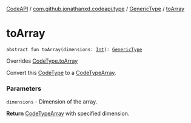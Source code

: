 [CodeAPI](../../index.md) / [com.github.jonathanxd.codeapi.type](../index.md) / [GenericType](index.md) / [toArray](.)

# toArray

`abstract fun toArray(dimensions: `[`Int`](https://kotlinlang.org/api/latest/jvm/stdlib/kotlin/-int/index.html)`): `[`GenericType`](index.md)

Overrides [CodeType.toArray](../-code-type/to-array.md)

Convert this [CodeType](../-code-type/index.md) to a [CodeTypeArray](#).

### Parameters

`dimensions` - Dimension of the array.

**Return**
[CodeTypeArray](#) with specified dimension.

